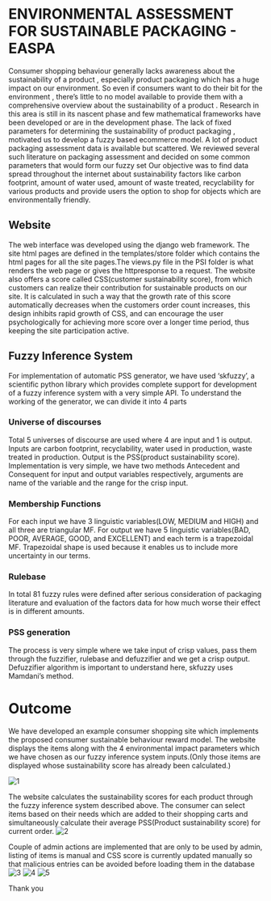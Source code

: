 # ENVIRONMENTAL ASSESSMENT FOR SUSTAINABLE PACKAGING - EASPA
Consumer shopping behaviour generally lacks awareness about the sustainability of a product , especially product packaging which has a huge impact on our environment. So even if consumers want to do their bit for the environment , there’s little to no model available to provide them with a comprehensive overview about the sustainability of a product . Research in this area is still in its nascent phase and few mathematical frameworks have been developed or are in the development phase. 
The lack of fixed parameters for determining the sustainability of product packaging , motivated us to develop a fuzzy based ecommerce model. A lot of product packaging assessment data is available but scattered. We reviewed several such literature on packaging assessment and decided on some common parameters that would form our fuzzy set
Our objective was to find data spread throughout the internet about sustainability factors like carbon footprint, amount of water used, amount of waste treated, recyclability for various products and provide users the option to shop for objects which are environmentally friendly.

## Website
The web interface was developed using the django web framework. The site html pages are defined in the templates/store folder which contains the html pages for all the site pages.The views.py file in the PSI folder is what renders the web page or gives the httpresponse to a request.
The website also offers a score called CSS(customer sustainability score), from which customers can realize their contribution for sustainable products on our site. It is calculated in such a way that the growth rate of this score automatically decreases when the customers order count increases, this design inhibits rapid growth of CSS, and can encourage the user psychologically for achieving more score over a longer time period, thus keeping the site participation active.

## Fuzzy Inference System
For implementation of automatic PSS generator, we have used ‘skfuzzy’, a scientific python library which provides complete support for development of a fuzzy inference system with a very simple API.
To understand the working of the generator, we can divide it into 4 parts 
### Universe of discourses
Total 5 universes of discourse are used where 4 are input and 1 is output. Inputs are carbon footprint, recyclability, water used in production, waste treated in production. Output is the PSS(product sustainability score). Implementation is very simple, we have two methods Antecedent and Consequent for input and output variables respectively, arguments are name of the variable and the range for the crisp input.

### Membership Functions 
For each input we have 3 linguistic variables(LOW, MEDIUM and HIGH) and all three are triangular MF. For output we have 5 linguistic variables(BAD, POOR, AVERAGE, GOOD, and EXCELLENT) and each term is a trapezoidal MF. Trapezoidal shape is used because it enables us to include more uncertainty in our terms.
### Rulebase 
In total 81 fuzzy rules were defined after serious consideration of packaging literature and evaluation of the factors data for how much worse their effect is in different amounts.
### PSS generation 
The process is very simple where we take input of crisp values, pass them through the fuzzifier, rulebase and defuzzifier and we get a crisp output. Defuzzifier algorithm is important to understand here, skfuzzy uses Mamdani’s method.

# Outcome
We have developed an example consumer shopping site which implements the proposed consumer sustainable behaviour reward model. 
The website displays the items along with the 4 environmental impact parameters which we have chosen as our fuzzy inference system inputs.(Only those items are displayed whose sustainability score has already been calculated.)

![1](https://user-images.githubusercontent.com/47008577/121166089-67e5c000-c86e-11eb-996c-97b465265ce1.png)

The website calculates the sustainability scores for each product through the fuzzy inference system described above.
The consumer can select items based on their needs which are added to their shopping carts and simultaneously calculate their average PSS(Product sustainability score) for current order.
![2](https://user-images.githubusercontent.com/47008577/121166206-7f24ad80-c86e-11eb-8ac1-5a0cb7b8f781.png)

Couple of admin actions are implemented that are only to be used by admin, listing of items is manual and CSS score is currently updated manually so that malicious entries can be avoided before loading them in the database
![3](https://user-images.githubusercontent.com/47008577/121166331-9b284f00-c86e-11eb-8d5a-15bd25bc0500.png)
![4](https://user-images.githubusercontent.com/47008577/121166344-9d8aa900-c86e-11eb-8298-56e66ae66743.png)
![5](https://user-images.githubusercontent.com/47008577/121166358-a0859980-c86e-11eb-811d-42f631b8b5a7.png)

Thank you












